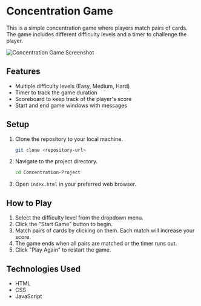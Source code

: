 # Concentration Game

This is a simple concentration game where players match pairs of cards. The game includes different difficulty levels and a timer to challenge the player.

![Concentration Game Screenshot]()


## Features

- Multiple difficulty levels (Easy, Medium, Hard)
- Timer to track the game duration
- Scoreboard to keep track of the player's score
- Start and end game windows with messages

## Setup

1. Clone the repository to your local machine.
    ```sh
    git clone <repository-url>
    ```
2. Navigate to the project directory.
    ```sh
    cd Concentration-Project
    ```
3. Open `index.html` in your preferred web browser.

## How to Play

1. Select the difficulty level from the dropdown menu.
2. Click the "Start Game" button to begin.
3. Match pairs of cards by clicking on them. Each match will increase your score.
4. The game ends when all pairs are matched or the timer runs out.
5. Click "Play Again" to restart the game.

## Technologies Used

- HTML
- CSS
- JavaScript
